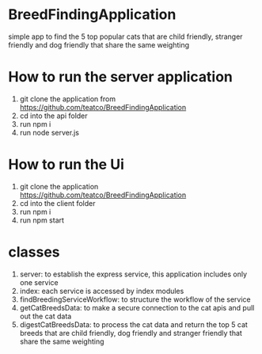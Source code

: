# BreedFindingApplication

simple app to find the 5 top popular cats that are child friendly, stranger friendly  and dog friendly  that share the same weighting

# How to run the server application

1. git clone the application from https://github.com/teatco/BreedFindingApplication
2. cd into the api folder
3. run npm i
4. run node server.js

# How to run the Ui
1. git clone the application https://github.com/teatco/BreedFindingApplication
2. cd into the client folder
3. run npm i
4. run npm start 

# classes

1. server: to establish the express service, this application includes only one service
2. index: each service is accessed by index modules
3. findBreedingServiceWorkflow: to structure the workflow of the service
4. getCatBreedsData: to make a secure connection to the cat apis and pull out the cat data
5. digestCatBreedsData: to process the cat data and return the top 5 cat breeds that are child friendly, dog friendly and stranger friendly that share the same weighting




